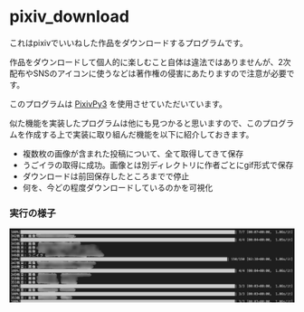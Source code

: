 # pixiv_download

これはpixivでいいねした作品をダウンロードするプログラムです。

作品をダウンロードして個人的に楽しむこと自体は違法ではありませんが、2次配布やSNSのアイコンに使うなどは著作権の侵害にあたりますので注意が必要です。

このプログラムは
[PixivPy3](https://github.com/upbit/pixivpy)
を使用させていただいています。

似た機能を実装したプログラムは他にも見つかると思いますので、このプログラムを作成する上で実装に取り組んだ機能を以下に紹介しておきます。

- 複数枚の画像が含まれた投稿について、全て取得してきて保存
- うごイラの取得に成功。画像とは別ディレクトリに作者ごとにgif形式で保存
- ダウンロードは前回保存したところまでで停止
- 何を、今どの程度ダウンロードしているのかを可視化

### 実行の様子

![実行の様子](https://github.com/oremayaneu/images/blob/main/pixiv_download_scr.JPG)